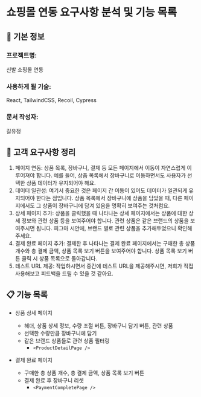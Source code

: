 # 쇼핑몰 연동 요구사항 분석 및 기능 목록

## 📌 기본 정보

### 프로젝트명:

신발 쇼핑몰 연동

### 사용하게 될 기술:

React, TailwindCSS, Recoil, Cypress

### 문서 작성자:

길유정

## 📝 고객 요구사항 정리

1. 페이지 연동: 상품 목록, 장바구니, 결제 등 모든 페이지에서 이동이 자연스럽게 이루어져야 합니다. 예를 들어, 상품 목록에서 장바구니로 이동하면서도 사용자가 선택한 상품 데이터가 유지되어야 해요.
2. 데이터 일관성: 여기서 중요한 것은 페이지 간 이동이 있어도 데이터가 일관되게 유지되어야 한다는 점입니다. 상품 목록에서 장바구니에 상품을 담았을 때, 다른 페이지에서도 그 상품이 장바구니에 담겨 있음을 명확히 보여주는 것처럼요.
3. 상세 페이지 추가: 상품을 클릭했을 때 나타나는 상세 페이지에서는 상품에 대한 상세 정보와 관련 상품 등을 보여주어야 합니다. 관련 상품은 같은 브랜드의 상품을 보여주시면 됩니다. 피그마 시안에, 브랜드 별로 관련 상품을 추가해두었으니 확인해주세요.
4. 결제 완료 페이지 추가: 결제한 후 나타나는 결제 완료 페이지에서는 구매한 총 상품 개수와 총 결제 금액, 상품 목록 보기 버튼을 보여주어야 합니다. 상품 목록 보기 버튼 클릭 시 상품 목록으로 돌아갑니다.
5. 테스트 URL 제공: 작업하시면서 중간에 테스트 URL을 제공해주시면, 저희가 직접 사용해보고 피드백을 드릴 수 있을 것 같아요.

## 📋 기능 목록

- 상품 상세 페이지

  - 헤더, 상품 상세 정보, 수량 조절 버튼, 장바구니 담기 버튼, 관련 상품
  - 선택한 수량만큼 장바구니에 담기
  - 같은 브랜드 상품들로 관련 상품 필터링
    - `<ProductDetailPage />`

- 결제 완료 페이지
  - 구매한 총 상품 개수, 총 결제 금액, 상품 목록 보기 버튼
  - 결제 완료 후 장바구니 리셋
    - `<PaymentCompletePage />`
